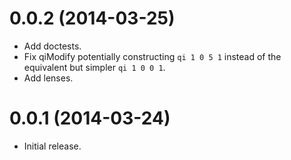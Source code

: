 # 0.0.2 (2014-03-25)

* Add doctests.
* Fix qiModify potentially constructing `qi 1 0 5 1` instead of the equivalent
  but simpler `qi 1 0 0 1`.
* Add lenses.

# 0.0.1 (2014-03-24)

* Initial release.
